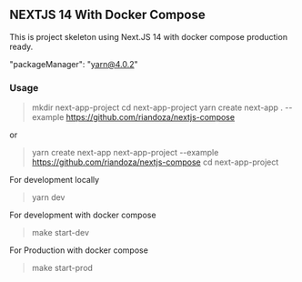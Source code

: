 ## NEXTJS 14 With Docker Compose

This is project skeleton using Next.JS 14 with docker compose production ready.

"packageManager": "yarn@4.0.2"

### Usage

> mkdir next-app-project
> cd next-app-project
> yarn create next-app . --example <https://github.com/riandoza/nextjs-compose>

or
> yarn create next-app next-app-project --example <https://github.com/riandoza/nextjs-compose>
> cd next-app-project

For development locally
> yarn dev
>
For development with docker compose
> make start-dev
>
For Production with docker compose
> make start-prod
>
